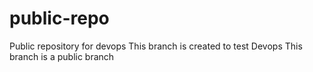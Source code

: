 # public-repo
Public repository for devops
This branch is created to test Devops
This branch is a public branch
